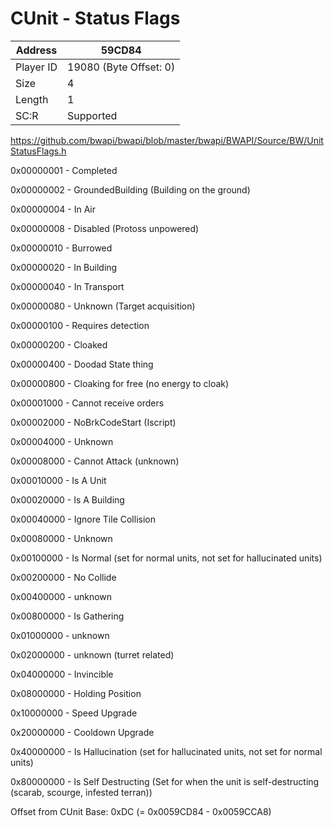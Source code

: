 #  CUnit - Status Flags
Address   | 59CD84
----------|-------------
Player ID | 19080 (Byte Offset: 0)
Size 	  | 4
Length 	  | 1
SC:R      | Supported

https://github.com/bwapi/bwapi/blob/master/bwapi/BWAPI/Source/BW/UnitStatusFlags.h
0x00000001 - Completed
0x00000002 - GroundedBuilding (Building on the ground)
0x00000004 - In Air
0x00000008 - Disabled (Protoss unpowered)
0x00000010 - Burrowed
0x00000020 - In Building
0x00000040 - In Transport
0x00000080 - Unknown (Target acquisition)
0x00000100 - Requires detection
0x00000200 - Cloaked
0x00000400 - Doodad State thing
0x00000800 - Cloaking for free (no energy to cloak)
0x00001000 - Cannot receive orders
0x00002000 - NoBrkCodeStart (Iscript)
0x00004000 - Unknown
0x00008000 - Cannot Attack (unknown)
0x00010000 - Is A Unit
0x00020000 - Is A Building
0x00040000 - Ignore Tile Collision
0x00080000 - Unknown
0x00100000 - Is Normal (set for normal units, not set for hallucinated units)
0x00200000 - No Collide
0x00400000 - unknown
0x00800000 - Is Gathering
0x01000000 - unknown
0x02000000 - unknown (turret related)
0x04000000 - Invincible
0x08000000 - Holding Position
0x10000000 - Speed Upgrade
0x20000000 - Cooldown Upgrade
0x40000000 - Is Hallucination (set for hallucinated units, not set for normal units)
0x80000000 - Is Self Destructing (Set for when the unit is self-destructing (scarab, scourge, infested terran))

Offset from CUnit Base: 0xDC (= 0x0059CD84 - 0x0059CCA8)

